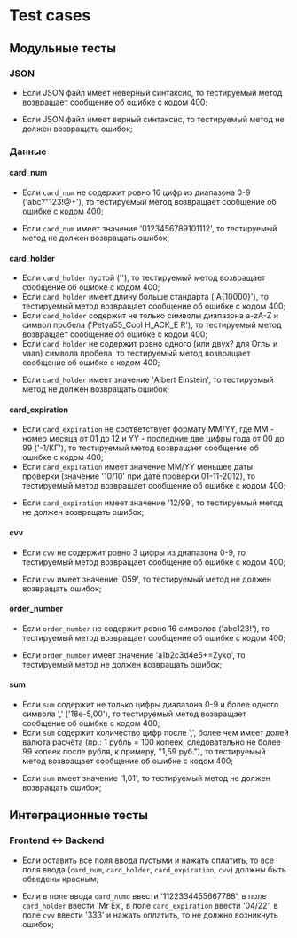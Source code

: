 Test cases
==========

Модульные тесты
---------------

### JSON

- Если JSON файл имеет неверный синтаксис, то тестируемый метод возвращает сообщение об ошибке с кодом 400;
+ Если JSON файл имеет верный синтаксис, то тестируемый метод не должен возвращать ошибок;

### Данные

#### card_num

- Если `card_num` не содержит ровно 16 цифр из диапазона 0-9 ('abc?"123!@+'), то тестируемый метод возвращает сообщение об ошибке с кодом 400;
+ Если `card_num` имеет значение '0123456789101112', то тестируемый метод не должен возвращать ошибок;

#### card_holder

- Если `card_holder` пустой (''), то тестируемый метод возвращает сообщение об ошибке с кодом 400;
- Если `card_holder` имеет длину больше стандарта ('A{10000}'), то тестируемый метод возвращает сообщение об ошибке с кодом 400;
- Если `card_holder` содержит не только символы диапазона a-zA-Z и символ пробела ('Petya55_Cool H_ACK_E R'), то тестируемый метод возвращает сообщение об ошибке с кодом 400;
- Если `card_holder` не содержит ровно одного (или двух? для Оглы и vaan) символа пробела, то тестируемый метод возвращает сообщение об ошибке с кодом 400;
+ Если `card_holder` имеет значение 'Albert Einstein', то тестируемый метод не должен возвращать ошибок;

#### card_expiration

- Если `card_expiration` не соответствует формату ММ/YY, где ММ - номер месяца от 01 до 12 и YY - последние две цифры года от 00 до 99 ('-1/КГ'), то тестируемый метод возвращает сообщение об ошибке с кодом 400;
- Если `card_expiration` имеет значение MM/YY меньшее даты проверки (значение '10/10' при дате проверки 01-11-2012), то тестируемый метод возвращает сообщение об ошибке с кодом 400;
+ Если `card_expiration` имеет значение '12/99', то тестируемый метод не должен возвращать ошибок;

#### cvv

- Если `cvv` не содержит ровно 3 цифры из диапазона 0-9, то тестируемый метод возвращает сообщение об ошибке с кодом 400;
+ Если `cvv` имеет значение '059', то тестируемый метод не должен возвращать ошибок;

#### order_number

- Если `order_number` не содержит ровно 16 символов ('abc123!'), то тестируемый метод возвращает сообщение об ошибке с кодом 400;
+ Если `order_number` имеет значение 'a1b2c3d4e5+=Zyko', то тестируемый метод не должен возвращать ошибок;

#### sum

- Если `sum` содержит не только цифры диапазона 0-9 и более одного символа ',' ('18e-5,00'), то тестируемый метод возвращает сообщение об ошибке с кодом 400;
- Если `sum` содержит количество цифр после ',', более чем имеет долей валюта расчёта (пр.: 1 рубль = 100 копеек, следовательно не более 99 копеек после рубля, к примеру, "1,59 руб."), то тестируемый метод возвращает сообщение об ошибке с кодом 400;
+ Если `sum` имеет значение '1,01', то тестируемый метод не должен возвращать ошибок;

Интеграционные тесты
--------------------

### Frontend <-> Backend

- Если оставить все поля ввода пустыми и нажать оплатить, то все поля ввода (`card_num`, `card_holder`, `card_expiration`, `cvv`) должны быть обведены красным;
+ Если в поле ввода `card_numо` ввести '1122334455667788', в поле `card_holder` ввести 'Mr Ex', в поле `card_expiration` ввести '04/22', в поле `cvv` ввести '333' и нажать оплатить, то не должно возникнуть ошибок;
